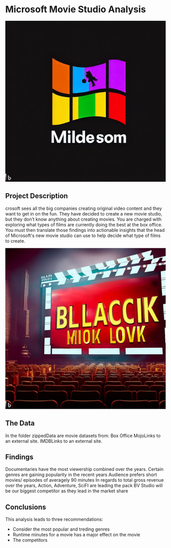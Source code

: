 # Microsoft Movie Studio Analysis
![logo](https://github.com/TonyCinji/Microsoft-Movie-Studio-Analysis/blob/main/logo.jpg)

## Project Description
crosoft sees all the big companies creating original video content and they want to get in on the fun. They have decided to create a new movie studio, but they don’t know anything about creating movies. You are charged with exploring what types of films are currently doing the best at the box office. You must then translate those findings into actionable insights that the head of Microsoft's new movie studio can use to help decide what type of films to create. 

![img1](https://github.com/TonyCinji/Microsoft-Movie-Studio-Analysis/blob/main/img1.jpg)


## The Data
In the folder zippedData are movie datasets from:
Box Office MojoLinks to an external site.
IMDBLinks to an external site.



## Findings
Documentaries have the most viewership combined over the years.
Certain genres are gaining popularity in the recent years
Audience prefers short movies/ episodes of averagely 90 minutes
In regards to total gross revenue over the years, Action, Adventure, SciFI are leading the pack
BV Studio will be our biggest competitor as they lead in the market share


## Conclusions
This analysis leads to three recommendations:
- Consider the most popular and treding genres
- Runtime minutes for a movie has a major effect on the movie
- The competitors











